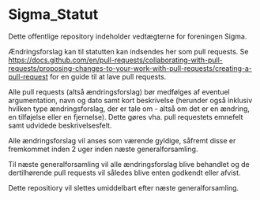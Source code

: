 # Sigma_Statut
Dette offentlige repository indeholder vedtægterne for foreningen Sigma.

Ændringsforslag kan til statutten kan indsendes her som pull requests.
Se https://docs.github.com/en/pull-requests/collaborating-with-pull-requests/proposing-changes-to-your-work-with-pull-requests/creating-a-pull-request
for en guide til at lave pull requests.

Alle pull requests (altså ændringsforslag) bør medfølges af eventuel argumentation, navn og dato samt kort beskrivelse (herunder også inklusiv hvilken type ændringsforslag, der er tale om - altså om det er en ændring, en tilføjelse eller en fjernelse). Dette gøres vha. pull requestets emnefelt samt udvidede beskrivelsesfelt.

Alle ændringsforslag vil anses som værende gyldige, såfremt disse er fremkommet inden 2 uger inden næste generalforsamling.

Til næste generalforsamling vil alle ændringsforslag blive behandlet og de dertilhørende pull requests vil således blive enten godkendt eller afvist.

Dette repositiory vil slettes umiddelbart efter næste generalforsamling.
